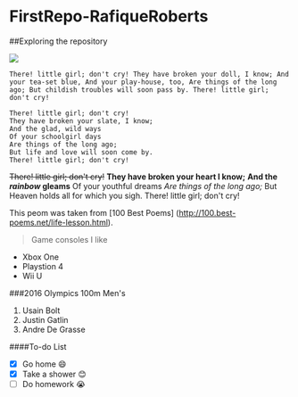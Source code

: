 # FirstRepo-RafiqueRoberts
##Exploring the repository

![](http://10bestquotes.com/wp-content/uploads/2016/06/Little-girl-.jpg)

`There! little girl; don't cry!
They have broken your doll, I know;
And your tea-set blue,
And your play-house, too,
Are things of the long ago;
But childish troubles will soon pass by.
There! little girl; don't cry!`

```
There! little girl; don't cry!
They have broken your slate, I know;
And the glad, wild ways
Of your schoolgirl days
Are things of the long ago;
But life and love will soon come by.
There! little girl; don't cry!
```


~~There! little girl; don't cry!~~
**They have broken your heart I know;**
**And the _rainbow_ gleams**
Of your youthful dreams
*Are things of the long ago;*
But Heaven holds all for which you sigh.
There! little girl; don't cry!


This peom was taken from [100 Best Poems] (http://100.best-poems.net/life-lesson.html).

>Game consoles I like

- Xbox One
- Playstion 4
- Wii U

###2016 Olympics 100m Men's

1. Usain Bolt
2. Justin Gatlin
3. Andre De Grasse


####To-do List

- [x] Go home :smile:
- [x] Take a shower :blush:
- [ ] Do homework :sob:
